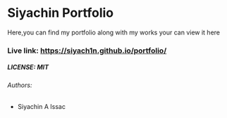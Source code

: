 # Siyachin Portfolio

Here,you can find my portfolio along with my works 
your can view it here

### Live link: https://siyach1n.github.io/portfolio/


##### LICENSE: MIT


###### Authors:
- Siyachin A Issac